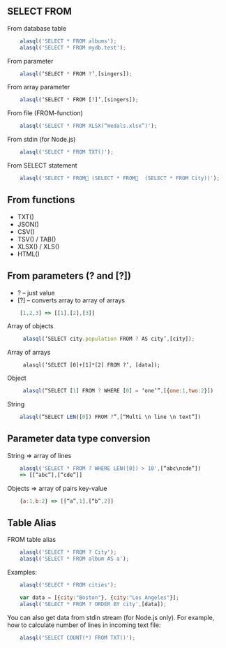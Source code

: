 ## SELECT FROM

From database table
```js
    alasql('SELECT * FROM albums');
    alasql('SELECT * FROM mydb.test');
```
From parameter
```js
    alasql(‘SELECT * FROM ?’,[singers]);
```

From array parameter
```js
    alasql(‘SELECT * FROM [?]’,[singers]);
```

From file (FROM-function)
```js
    alasql('SELECT * FROM XLSX(“medals.xlsx”)');
```

From stdin (for Node.js)
```js
    alasql('SELECT * FROM TXT()');
```

From SELECT statement
```js
    alasql('SELECT * FROM (SELECT * FROM  (SELECT * FROM City))');
```

## From functions
* TXT()
* JSON()
* CSV()
* TSV() / TAB()
* XLSX() / XLS()
* HTML()

## From parameters (? and [?])

* ? – just value
* [?] – converts array to array of arrays

```js
    [1,2,3] => [[1],[2],[3]]
```

Array of objects
```js
     alasql(‘SELECT city.population FROM ? AS city’,[city]);
```
Array of arrays
```ja
     alasql(‘SELECT [0]+[1]*[2] FROM ?’, [data]);
```
Object
```js
     alasql(“SELECT [1] FROM ? WHERE [0] = ‘one’”,[{one:1,two:2}])
```
String
```js
    alasql(“SELECT LEN([0]) FROM ?”,[“Multi \n line \n text”])
```

## Parameter data type conversion
String => array of lines
```js
    alasql('SELECT * FROM ? WHERE LEN([0]) > 10',[“abc\ncde”])
    => [[“abc”],[“cde”]]
```

Objects => array of pairs key-value
```js
    {a:1,b:2} => [[“a”,1],[“b”,2]]
```

## Table Alias
FROM  table alias

```js
    alasql('SELECT * FROM ? City');
    alasql('SELECT * FROM album AS a');
```

Examples:

```js
    alasql('SELECT * FROM cities');
```

```js
    var data = [{city:"Boston"}, {city:"Los Angeles"}];
    alasql('SELECT * FROM ? ORDER BY city',[data]);
```

You can also get data from stdin stream (for Node.js only). For example, how to calculate
number of lines in incoming text file:
```js
    alasql('SELECT COUNT(*) FROM TXT()');
``` 